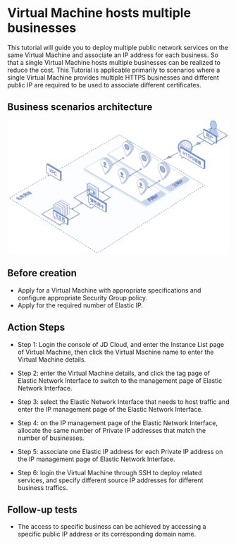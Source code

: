 # Virtual Machine hosts multiple businesses

This tutorial will guide you to deploy multiple public network services on the same Virtual Machine and associate an IP address for each business. So that a single Virtual Machine hosts multiple businesses can be realized to reduce the cost. This Tutorial is applicable primarily to scenarios where a single Virtual Machine provides multiple HTTPS businesses and different public IP are required to be used to associate different certificates.

## Business scenarios architecture
![多业务承载场景](../../../../image/Networking/Elastic-Network-Interface/eni-001.png)

## Before creation
- Apply for a Virtual Machine with appropriate specifications and configure appropriate Security Group policy.
- Apply for the required number of Elastic IP.

## Action Steps
- Step 1: Login the console of JD Cloud, and enter the Instance List page of Virtual Machine, then click the Virtual Machine name to enter the Virtual Machine details.

- Step 2: enter the Virtual Machine details, and click the tag page of Elastic Network Interface to switch to the management page of Elastic Network Interface.

- Step 3: select the Elastic Network Interface that needs to host traffic and enter the IP management page of the Elastic Network Interface.

- Step 4: on the IP management page of the Elastic Network Interface, allocate the same number of Private IP addresses that match the number of businesses.

- Step 5: associate one Elastic IP address for each Private IP address on the IP management page of Elastic Network Interface.

- Step 6: login the Virtual Machine through SSH to deploy related services, and specify different source IP addresses for different business traffics.

## Follow-up tests
- The access to specific business can be achieved by accessing a specific public IP address or its corresponding domain name.
